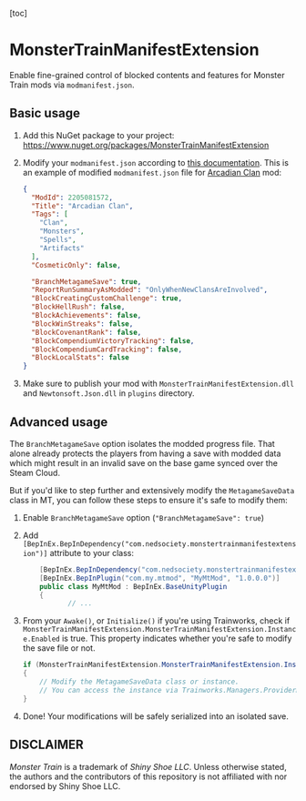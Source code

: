 

[toc]

# MonsterTrainManifestExtension

Enable fine-grained control of blocked contents and features for Monster Train mods via `modmanifest.json`.

## Basic usage

1. Add this NuGet package to your project: https://www.nuget.org/packages/MonsterTrainManifestExtension

2. Modify your `modmanifest.json` according to [this documentation](docs/Extending%20modmanifest.json.md). This is an example of modified `modmanifest.json` file for [Arcadian Clan](https://github.com/Tempus/Disciple-Monster-Train) mod:

   ```json
   {
     "ModId": 2205081572,
     "Title": "Arcadian Clan",
     "Tags": [
       "Clan",
       "Monsters",
       "Spells",
       "Artifacts"
     ],
     "CosmeticOnly": false,
   
     "BranchMetagameSave": true,
     "ReportRunSummaryAsModded": "OnlyWhenNewClansAreInvolved",
     "BlockCreatingCustomChallenge": true,
     "BlockHellRush": false,
     "BlockAchievements": false,
     "BlockWinStreaks": false,
     "BlockCovenantRank": false,
     "BlockCompendiumVictoryTracking": false,
     "BlockCompendiumCardTracking": false,
     "BlockLocalStats": false
   }
   ```

3. Make sure to publish your mod with `MonsterTrainManifestExtension.dll` and `Newtonsoft.Json.dll` in `plugins` directory.

## Advanced usage

The `BranchMetagameSave` option isolates the modded progress file. That alone already protects the players from having a save with modded data which might result in an invalid save on the base game synced over the Steam Cloud.

But if you'd like to step further and extensively modify the `MetagameSaveData` class in MT, you can follow these steps to ensure it's safe to modify them:

1. Enable `BranchMetagameSave` option (`"BranchMetagameSave": true`)

2. Add `[BepInEx.BepInDependency("com.nedsociety.monstertrainmanifestextension")]` attribute to your class:

   ```csharp
       [BepInEx.BepInDependency("com.nedsociety.monstertrainmanifestextension")]
       [BepInEx.BepInPlugin("com.my.mtmod", "MyMtMod", "1.0.0.0")]
       public class MyMtMod : BepInEx.BaseUnityPlugin
       {
              // ...
   ```

3. From your `Awake()`, or `Initialize()` if you're using Trainworks, check if `MonsterTrainManifestExtension.MonsterTrainManifestExtension.Instance.Enabled` is true. This property indicates whether you're safe to modify the save file or not.

   ```csharp
   if (MonsterTrainManifestExtension.MonsterTrainManifestExtension.Instance.Enabled)
   {
       // Modify the MetagameSaveData class or instance. 
       // You can access the instance via Trainworks.Managers.ProviderManager.SaveManager.GetMetagameSave()
   }
   ```

4. Done! Your modifications will be safely serialized into an isolated save.

## DISCLAIMER

*Monster Train* is a trademark of *Shiny Shoe LLC*. Unless otherwise stated, the authors and the contributors of this repository is not affiliated with nor endorsed by Shiny Shoe LLC.

## 
